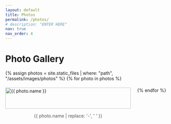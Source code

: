 ```yaml
---
layout: default
title: Photos
permalink: /photos/
# description: "ENTER HERE"
nav: true
nav_order: 4
---
```


<h1>Photo Gallery</h1>
<div class="photo-gallery">
  {% assign photos = site.static_files | where: "path", "/assets/images/photos" %}
  {% for photo in photos %}
    <div class="photo-item">
      <img src="{{ photo.path }}" alt="{{ photo.name }}">
      <p>{{ photo.name | replace: '-', ' ' }}</p>
    </div>
  {% endfor %}
</div>

<style>
.photo-gallery {
  display: flex;
  flex-wrap: wrap;
  gap: 20px;
}

.photo-item {
  flex: 1 1 calc(50% - 20px);
  box-sizing: border-box;
}

.photo-item img {
  width: 100%;
  height: auto;
}

.photo-item p {
  text-align: center;
  font-size: 14px;
  color: #555;
}
</style>
